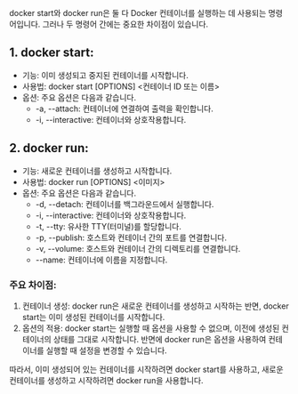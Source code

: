 docker start와 docker run은 둘 다 Docker 컨테이너를 실행하는 데 사용되는 명령어입니다. 그러나 두 명령어 간에는 중요한 차이점이 있습니다.

## 1. docker start:
   - 기능: 이미 생성되고 중지된 컨테이너를 시작합니다.
   - 사용법: docker start [OPTIONS] <컨테이너 ID 또는 이름>
   - 옵션: 주요 옵션은 다음과 같습니다.
     - -a, --attach: 컨테이너에 연결하여 출력을 확인합니다.
     - -i, --interactive: 컨테이너와 상호작용합니다.
## 2. docker run:
   - 기능: 새로운 컨테이너를 생성하고 시작합니다.
   - 사용법: docker run [OPTIONS] <이미지>
   - 옵션: 주요 옵션은 다음과 같습니다.
     - -d, --detach: 컨테이너를 백그라운드에서 실행합니다.
     - -i, --interactive: 컨테이너와 상호작용합니다.
     - -t, --tty: 유사한 TTY(터미널)를 할당합니다.
     - -p, --publish: 호스트와 컨테이너 간의 포트를 연결합니다.
     - -v, --volume: 호스트와 컨테이너 간의 디렉토리를 연결합니다.
     - --name: 컨테이너에 이름을 지정합니다.
### 주요 차이점:
   1. 컨테이너 생성: docker run은 새로운 컨테이너를 생성하고 시작하는 반면, docker start는 이미 생성된 컨테이너를 시작합니다.
   2. 옵션의 적용: docker start는 실행할 때 옵션을 사용할 수 없으며, 이전에 생성된 컨테이너의 상태를 그대로 시작합니다. 반면에 docker run은 옵션을 사용하여 컨테이너를 실행할 때 설정을 변경할 수 있습니다.
   
따라서, 이미 생성되어 있는 컨테이너를 시작하려면 docker start를 사용하고, 새로운 컨테이너를 생성하고 시작하려면 docker run을 사용합니다.